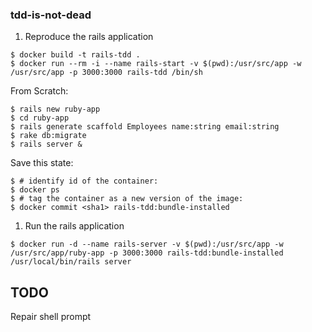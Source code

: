 ### tdd-is-not-dead

1. Reproduce the rails application

```
$ docker build -t rails-tdd .
$ docker run --rm -i --name rails-start -v $(pwd):/usr/src/app -w /usr/src/app -p 3000:3000 rails-tdd /bin/sh
```

From Scratch:

```
$ rails new ruby-app
$ cd ruby-app
$ rails generate scaffold Employees name:string email:string
$ rake db:migrate
$ rails server &
```

Save this state:

```
$ # identify id of the container:
$ docker ps
$ # tag the container as a new version of the image:
$ docker commit <sha1> rails-tdd:bundle-installed
```

1. Run the rails application

```
$ docker run -d --name rails-server -v $(pwd):/usr/src/app -w /usr/src/app/ruby-app -p 3000:3000 rails-tdd:bundle-installed /usr/local/bin/rails server
```


## TODO

Repair shell prompt
